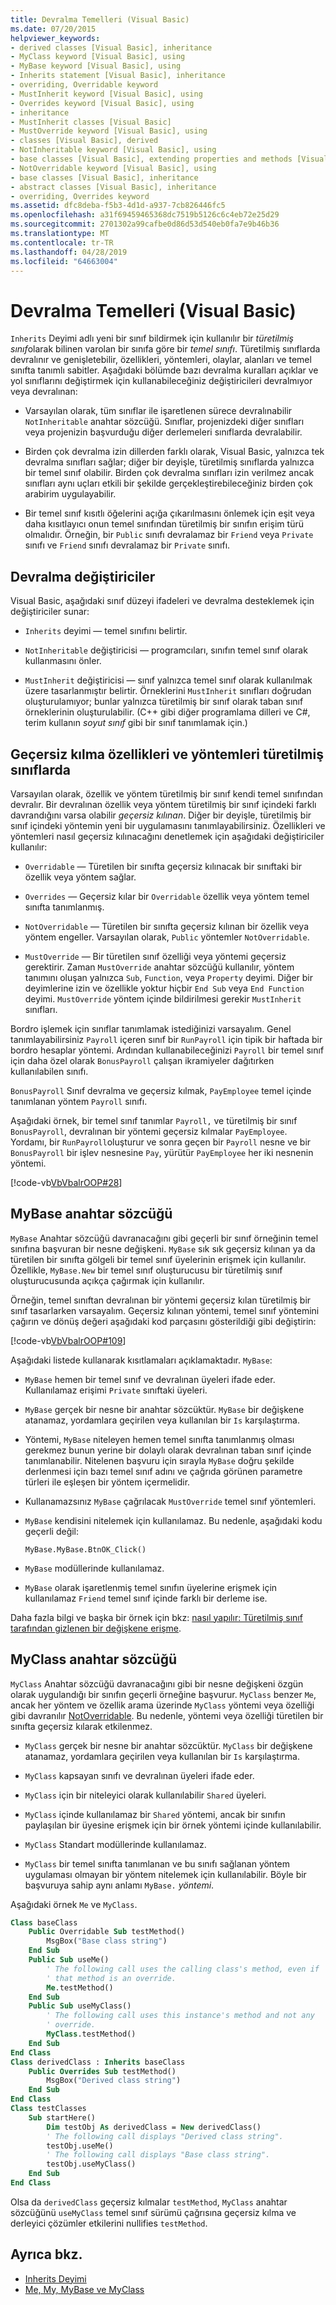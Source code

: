 ```yaml
---
title: Devralma Temelleri (Visual Basic)
ms.date: 07/20/2015
helpviewer_keywords:
- derived classes [Visual Basic], inheritance
- MyClass keyword [Visual Basic], using
- MyBase keyword [Visual Basic], using
- Inherits statement [Visual Basic], inheritance
- overriding, Overridable keyword
- MustInherit keyword [Visual Basic], using
- Overrides keyword [Visual Basic], using
- inheritance
- MustInherit classes [Visual Basic]
- MustOverride keyword [Visual Basic], using
- classes [Visual Basic], derived
- NotInheritable keyword [Visual Basic], using
- base classes [Visual Basic], extending properties and methods [Visual Basic]
- NotOverridable keyword [Visual Basic], using
- base classes [Visual Basic], inheritance
- abstract classes [Visual Basic], inheritance
- overriding, Overrides keyword
ms.assetid: dfc8deba-f5b3-4d1d-a937-7cb826446fc5
ms.openlocfilehash: a31f69459465368dc7519b5126c6c4eb72e25d29
ms.sourcegitcommit: 2701302a99cafbe0d86d53d540eb0fa7e9b46b36
ms.translationtype: MT
ms.contentlocale: tr-TR
ms.lasthandoff: 04/28/2019
ms.locfileid: "64663004"
---
```

# <a name="inheritance-basics-visual-basic"></a>Devralma Temelleri (Visual Basic)
`Inherits` Deyimi adlı yeni bir sınıf bildirmek için kullanılır bir *türetilmiş sınıf*olarak bilinen varolan bir sınıfa göre bir *temel sınıfı*. Türetilmiş sınıflarda devralınır ve genişletebilir, özellikleri, yöntemleri, olaylar, alanları ve temel sınıfta tanımlı sabitler. Aşağıdaki bölümde bazı devralma kuralları açıklar ve yol sınıflarını değiştirmek için kullanabileceğiniz değiştiricileri devralmıyor veya devralınan:  
  
- Varsayılan olarak, tüm sınıflar ile işaretlenen sürece devralınabilir `NotInheritable` anahtar sözcüğü. Sınıflar, projenizdeki diğer sınıfları veya projenizin başvurduğu diğer derlemeleri sınıflarda devralabilir.  
  
- Birden çok devralma izin dillerden farklı olarak, Visual Basic, yalnızca tek devralma sınıfları sağlar; diğer bir deyişle, türetilmiş sınıflarda yalnızca bir temel sınıf olabilir. Birden çok devralma sınıfları izin verilmez ancak sınıfları aynı uçları etkili bir şekilde gerçekleştirebileceğiniz birden çok arabirim uygulayabilir.  
  
- Bir temel sınıf kısıtlı öğelerini açığa çıkarılmasını önlemek için eşit veya daha kısıtlayıcı onun temel sınıfından türetilmiş bir sınıfın erişim türü olmalıdır. Örneğin, bir `Public` sınıfı devralamaz bir `Friend` veya `Private` sınıfı ve `Friend` sınıfı devralamaz bir `Private` sınıfı.  
  
## <a name="inheritance-modifiers"></a>Devralma değiştiriciler  
 Visual Basic, aşağıdaki sınıf düzeyi ifadeleri ve devralma desteklemek için değiştiriciler sunar:  
  
- `Inherits` deyimi — temel sınıfını belirtir.  
  
- `NotInheritable` değiştiricisi — programcıları, sınıfın temel sınıf olarak kullanmasını önler.  
  
- `MustInherit` değiştiricisi — sınıf yalnızca temel sınıf olarak kullanılmak üzere tasarlanmıştır belirtir. Örneklerini `MustInherit` sınıfları doğrudan oluşturulamıyor; bunlar yalnızca türetilmiş bir sınıf olarak taban sınıf örneklerinin oluşturulabilir. (C++ gibi diğer programlama dilleri ve C#, terim kullanın *soyut sınıf* gibi bir sınıf tanımlamak için.)  
  
## <a name="overriding-properties-and-methods-in-derived-classes"></a>Geçersiz kılma özellikleri ve yöntemleri türetilmiş sınıflarda  
 Varsayılan olarak, özellik ve yöntem türetilmiş bir sınıf kendi temel sınıfından devralır. Bir devralınan özellik veya yöntem türetilmiş bir sınıf içindeki farklı davrandığını varsa olabilir *geçersiz kılınan*. Diğer bir deyişle, türetilmiş bir sınıf içindeki yöntemin yeni bir uygulamasını tanımlayabilirsiniz. Özellikleri ve yöntemleri nasıl geçersiz kılınacağını denetlemek için aşağıdaki değiştiriciler kullanılır:  
  
- `Overridable` — Türetilen bir sınıfta geçersiz kılınacak bir sınıftaki bir özellik veya yöntem sağlar.  
  
- `Overrides` — Geçersiz kılar bir `Overridable` özellik veya yöntem temel sınıfta tanımlanmış.  
  
- `NotOverridable` — Türetilen bir sınıfta geçersiz kılınan bir özellik veya yöntem engeller. Varsayılan olarak, `Public` yöntemler `NotOverridable`.  
  
- `MustOverride` — Bir türetilen sınıf özelliği veya yöntemi geçersiz gerektirir. Zaman `MustOverride` anahtar sözcüğü kullanılır, yöntem tanımını oluşan yalnızca `Sub`, `Function`, veya `Property` deyimi. Diğer bir deyimlerine izin ve özellikle yoktur hiçbir `End Sub` veya `End Function` deyimi. `MustOverride` yöntem içinde bildirilmesi gerekir `MustInherit` sınıfları.  
  
 Bordro işlemek için sınıflar tanımlamak istediğinizi varsayalım. Genel tanımlayabilirsiniz `Payroll` içeren sınıf bir `RunPayroll` için tipik bir haftada bir bordro hesaplar yöntemi. Ardından kullanabileceğinizi `Payroll` bir temel sınıf için daha özel olarak `BonusPayroll` çalışan ikramiyeler dağıtırken kullanılabilen sınıfı.  
  
 `BonusPayroll` Sınıf devralma ve geçersiz kılmak, `PayEmployee` temel içinde tanımlanan yöntem `Payroll` sınıfı.  
  
 Aşağıdaki örnek, bir temel sınıf tanımlar `Payroll,` ve türetilmiş bir sınıf `BonusPayroll`, devralınan bir yöntemi geçersiz kılmalar `PayEmployee`. Yordamı, bir `RunPayroll`oluşturur ve sonra geçen bir `Payroll` nesne ve bir `BonusPayroll` bir işlev nesnesine `Pay`, yürütür `PayEmployee` her iki nesnenin yöntemi.  
  
 [!code-vb[VbVbalrOOP#28](~/samples/snippets/visualbasic/VS_Snippets_VBCSharp/VbVbalrOOP/VB/OOP.vb#28)]  
  
## <a name="the-mybase-keyword"></a>MyBase anahtar sözcüğü  
 `MyBase` Anahtar sözcüğü davranacağını gibi geçerli bir sınıf örneğinin temel sınıfına başvuran bir nesne değişkeni. `MyBase` sık sık geçersiz kılınan ya da türetilen bir sınıfta gölgeli bir temel sınıf üyelerinin erişmek için kullanılır. Özellikle, `MyBase.New` bir temel sınıf oluşturucusu bir türetilmiş sınıf oluşturucusunda açıkça çağırmak için kullanılır.  
  
 Örneğin, temel sınıftan devralınan bir yöntemi geçersiz kılan türetilmiş bir sınıf tasarlarken varsayalım. Geçersiz kılınan yöntemi, temel sınıf yöntemini çağırın ve dönüş değeri aşağıdaki kod parçasını gösterildiği gibi değiştirin:  
  
 [!code-vb[VbVbalrOOP#109](~/samples/snippets/visualbasic/VS_Snippets_VBCSharp/VbVbalrOOP/VB/OOP.vb#109)]  
  
 Aşağıdaki listede kullanarak kısıtlamaları açıklamaktadır. `MyBase`:  
  
- `MyBase` hemen bir temel sınıf ve devralınan üyeleri ifade eder. Kullanılamaz erişimi `Private` sınıftaki üyeleri.  
  
- `MyBase` gerçek bir nesne bir anahtar sözcüktür. `MyBase` bir değişkene atanamaz, yordamlara geçirilen veya kullanılan bir `Is` karşılaştırma.  
  
- Yöntemi, `MyBase` niteleyen hemen temel sınıfta tanımlanmış olması gerekmez bunun yerine bir dolaylı olarak devralınan taban sınıf içinde tanımlanabilir. Nitelenen başvuru için sırayla `MyBase` doğru şekilde derlenmesi için bazı temel sınıf adını ve çağrıda görünen parametre türleri ile eşleşen bir yöntem içermelidir.  
  
- Kullanamazsınız `MyBase` çağrılacak `MustOverride` temel sınıf yöntemleri.  
  
- `MyBase` kendisini nitelemek için kullanılamaz. Bu nedenle, aşağıdaki kodu geçerli değil:  
  
     `MyBase.MyBase.BtnOK_Click()`  
  
- `MyBase` modüllerinde kullanılamaz.  
  
- `MyBase` olarak işaretlenmiş temel sınıfın üyelerine erişmek için kullanılamaz `Friend` temel sınıf içinde farklı bir derleme ise.  
  
 Daha fazla bilgi ve başka bir örnek için bkz: [nasıl yapılır: Türetilmiş sınıf tarafından gizlenen bir değişkene erişme](../../../../visual-basic/programming-guide/language-features/declared-elements/how-to-access-a-variable-hidden-by-a-derived-class.md).  
  
## <a name="the-myclass-keyword"></a>MyClass anahtar sözcüğü  
 `MyClass` Anahtar sözcüğü davranacağını gibi bir nesne değişkeni özgün olarak uygulandığı bir sınıfın geçerli örneğine başvurur. `MyClass` benzer `Me`, ancak her yöntem ve özellik arama üzerinde `MyClass` yöntemi veya özelliği gibi davranılır [NotOverridable](../../../../visual-basic/language-reference/modifiers/notoverridable.md). Bu nedenle, yöntemi veya özelliği türetilen bir sınıfta geçersiz kılarak etkilenmez.  
  
- `MyClass` gerçek bir nesne bir anahtar sözcüktür. `MyClass` bir değişkene atanamaz, yordamlara geçirilen veya kullanılan bir `Is` karşılaştırma.  
  
- `MyClass` kapsayan sınıfı ve devralınan üyeleri ifade eder.  
  
- `MyClass` için bir niteleyici olarak kullanılabilir `Shared` üyeleri.  
  
- `MyClass` içinde kullanılamaz bir `Shared` yöntemi, ancak bir sınıfın paylaşılan bir üyesine erişmek için bir örnek yöntemi içinde kullanılabilir.  
  
- `MyClass` Standart modüllerinde kullanılamaz.  
  
- `MyClass` bir temel sınıfta tanımlanan ve bu sınıfı sağlanan yöntem uygulaması olmayan bir yöntem nitelemek için kullanılabilir. Böyle bir başvuruya sahip aynı anlamı `MyBase.` *yöntemi*.  
  
 Aşağıdaki örnek `Me` ve `MyClass`.  
  
```vb
Class baseClass  
    Public Overridable Sub testMethod()  
        MsgBox("Base class string")  
    End Sub  
    Public Sub useMe()  
        ' The following call uses the calling class's method, even if   
        ' that method is an override.  
        Me.testMethod()  
    End Sub  
    Public Sub useMyClass()  
        ' The following call uses this instance's method and not any  
        ' override.  
        MyClass.testMethod()  
    End Sub  
End Class  
Class derivedClass : Inherits baseClass  
    Public Overrides Sub testMethod()  
        MsgBox("Derived class string")  
    End Sub  
End Class  
Class testClasses  
    Sub startHere()  
        Dim testObj As derivedClass = New derivedClass()  
        ' The following call displays "Derived class string".  
        testObj.useMe()  
        ' The following call displays "Base class string".  
        testObj.useMyClass()  
    End Sub  
End Class  
```  
  
 Olsa da `derivedClass` geçersiz kılmalar `testMethod`, `MyClass` anahtar sözcüğünü `useMyClass` temel sınıf sürümü çağrısına geçersiz kılma ve derleyici çözümler etkilerini nullifies `testMethod`.  
  
## <a name="see-also"></a>Ayrıca bkz.

- [Inherits Deyimi](../../../../visual-basic/language-reference/statements/inherits-statement.md)
- [Me, My, MyBase ve MyClass](../../../../visual-basic/programming-guide/program-structure/me-my-mybase-and-myclass.md)
